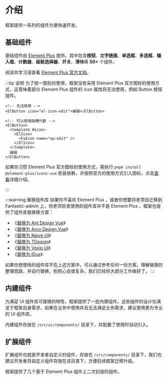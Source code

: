 # 介绍

框架提供一系列的组件方便快速开发。

## 基础组件

基础组件由 [Element Plus](https://element-plus.org/#/zh-CN) 提供，其中包含**按钮**、**文字链接**、**单选框**、**多选框**、**输入框**、**计数器**、**级联选择器**、**开关**、**滑块**等 **50+** 个组件。

阅读并学习请查看 [Element Plus 官方文档](https://element-plus.org/#/zh-CN)。

:::tip 说明
为了统一图标的使用，框架没有采用 Element Plus 官方图标的使用方式，这意味着部分 Element Plus 组件的 icon 属性将无法使用，例如 Button 按钮组件。

```vue-html
<!-- 无法使用 -->
<ElButton icon="el-icon-edit">编辑</ElButton>

<!-- 可以使用插槽代替 -->
<ElButton>
  <template #icon>
    <ElIcon>
      <FaIcon name="ep:edit" />
    </ElIcon>
  </template>
  编辑
</ElButton>
```

如果你习惯 Element Plus 官方图标的使用方式，需执行 `pnpm install @element-plus/icons-vue` 安装依赖，并按照官方的使用方式引入图标，点击[查看](http://element-plus.org/zh-CN/component/icon.html)详细介绍。

:::

:::warning 替换组件库
如果你不喜欢 Element Plus ，或者你想要将老项目迁移到 Fantastic-admin 上，但老项目里使用的组件库并不是 Element Plus ，框架也提供了组件库替换移方案：

- 《[替换为 Ant Design Vue](/guide/replace-to-antd)》
- 《[替换为 Arco Design Vue](/guide/replace-to-arco)》
- 《[替换为 Naive UI](/guide/replace-to-naive)》
- 《[替换为 TDesign](/guide/replace-to-tdesign)》
- 《[替换为 Vexip UI](/guide/replace-to-vexip)》
- 《[替换为 iDux](/guide/replace-to-idux)》

如果你想使用的组件库不在上述方案中，可以通过参考任何一份方案，理解替换的整理思路，并自行替换，别担心会很复杂，我们已经将大部分工作做好了。
:::

## 内建组件

为满足 UI 组件库可替换的特性，框架提供了一批内建组件。这些组件的设计仅满足于框架自身需求，如果在业务中使用并且无法满足业务需求，建议使用更为专业的 UI 组件库。

内建组件存放在 `/src/ui/components/` 目录下，并配置了使用时自动引入。

## 扩展组件

扩展组件也就是开发者自定义的组件，存放在 `/src/components/` 目录下，我们也建议开发者将自定义组件存放在该目录下，方便后续框架迁移升级。

框架提供了几个基于 Element Plus 组件上二次封装的组件。